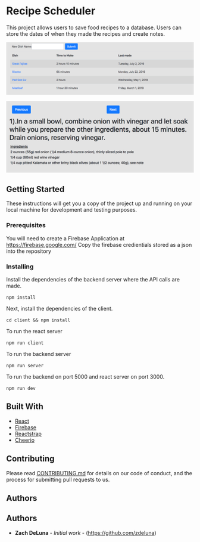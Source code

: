 # Recipe Scheduler

This project allows users to save food recipes to a database. Users can store the dates of when they made the recipes and create notes.

![Screenshot 1](/client/src/static/images/landingPageImage1.png?raw=true 'Screenshot 1')

![Screenshot 2](/client/src/static/images/landingPageImage3.png?raw=true 'Screenshot 2')

## Getting Started

These instructions will get you a copy of the project up and running on your local machine for development and testing purposes.

### Prerequisites

You will need to create a Firebase Application at https://firebase.google.com/
Copy the firebase credientials stored as a json into the repository

### Installing

Install the dependencies of the backend server where the API calls are made.

```
npm install
```

Next, install the dependencies of the client.

```
cd client && npm install
```

To run the react server

```
npm run client
```

To run the backend server

```
npm run server
```

To run the backend on port 5000 and react server on port 3000.

```
npm run dev
```

## Built With

-   [React](https://reactjs.org/)
-   [Firebase](https://firebase.google.com/)
-   [Reactstrap](https://reactstrap.github.io/)
-   [Cheerio](https://cheerio.js.org/)

## Contributing

Please read [CONTRIBUTING.md](https://gist.github.com/PurpleBooth/b24679402957c63ec426) for details on our code of conduct, and the process for submitting pull requests to us.

## Authors

## Authors

-   **Zach DeLuna** - _Initial work_ - (https://github.com/zdeluna)
